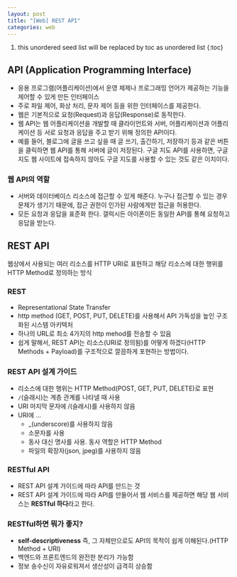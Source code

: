 ```yaml
---
layout: post
title: "[Web] REST API"
categories: web
---
```


1. this unordered seed list will be replaced by toc as unordered list
{:toc}

## API (Application Programming Interface)

- 응용 프로그램(어플리케이션)에서 운영 체제나 프로그래밍 언어가 제공하는 기능을 제어할 수 있게 만든 인터페이스
- 주로 파일 제어, 화상 처리, 문자 제어 등을 위한 인터페이스를 제공한다.
- 웹은 기본적으로 요청(Request)과 응답(Response)로 동작한다.
- 웹 API는 웹 어플리케이션을 개발할 때 클라이언트와 서버, 어플리케이션과 어플리케이션 등 서로 요청과 응답을 주고 받기 위해 정의한 API이다.
- 예를 들어, 블로그에 글을 쓰고 싶을 때 글 쓰기, 출간하기, 저장하기 등과 같은 버튼을 클릭하면 웹 API를 통해 서버에 글이 저장된다. 구글 지도 API를 사용하면, 구글 지도 웹 사이트에 접속하지 않아도 구글 지도를 사용할 수 있는 것도 같은 이치이다.

### 웹 API의 역할

- 서버와 데이터베이스 리소스에 접근할 수 있게 해준다. 누구나 접근할 수 있는 경우 문제가 생기기 때문에, 접근 권한이 인가된 사람에게만 접근을 허용한다.
- 모든 요청과 응답을 표준화 한다. 갤럭시든 아이폰이든 동일한 API를 통해 요청하고 응답을 받는다.

## REST API

웹상에서 사용되는 여러 리소스를 HTTP URI로 표현하고 해당 리소스에 대한 행위를 HTTP Method로 정의하는 방식

### REST

- Representational State Transfer
- http method (GET, POST, PUT, DELETE)를 사용해서 API 가독성을 높인 구조화된 시스템 아키텍처
- 하나의 URL로 최소 4가지의 http mehod를 전송할 수 있음
- 쉽게 말해서, REST API는 리소스(URI로 정의됨)를 어떻게 하겠다(HTTP Methods + Payload)를 구조적으로 깔끔하게 포현하는 방법이다.

### REST API 설계 가이드

- 리소스에 대한 행위는 HTTP Method(POST, GET, PUT, DELETE)로 표현
- `/`(슬래시)는 계층 관계를 나타낼 때 사용
- URI 마지막 문자에 /(슬래시)를 사용하지 않음
- URI에 ...
  - _(underscore)를 사용하지 않음
  - 소문자를 사용
  - 동사 대신 명사를 사용. 동사 역할은 HTTP Method
  - 파일의 확장자(json, jpeg)를 사용하지 않음

### RESTful API

- REST API 설계 가이드에 따라 API를 만드는 것
- REST API 설계 가이드에 따라 API를 만들어서 웹 서비스를 제공하면 해당 웹 서비스는 **RESTful 하다**라고 한다.

### RESTful하면 뭐가 좋지?

- **self-descriptiveness** 즉, 그 자체만으로도 API의 목적이 쉽게 이해된다.(HTTP Method + URI)
- 백엔드와 프론트엔드의 완전한 분리가 가능함
- 정보 송수신이 자유로워져서 생산성이 급격히 상승함